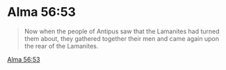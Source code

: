 # Alma 56:53

> Now when the people of Antipus saw that the Lamanites had turned them about, they gathered together their men and came again upon the rear of the Lamanites.

[Alma 56:53](https://www.churchofjesuschrist.org/study/scriptures/bofm/alma/56?lang=eng&id=p53#p53)


